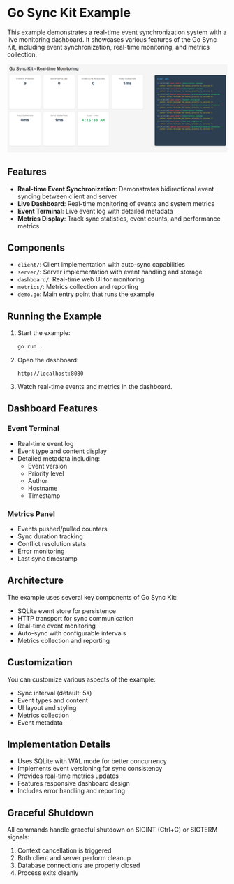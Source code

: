 # Go Sync Kit Example

This example demonstrates a real-time event synchronization system with a live monitoring dashboard. It showcases various features of the Go Sync Kit, including event synchronization, real-time monitoring, and metrics collection.

![Dashboard Screenshot](dashboard.png)

## Features

- **Real-time Event Synchronization**: Demonstrates bidirectional event syncing between client and server
- **Live Dashboard**: Real-time monitoring of events and system metrics
- **Event Terminal**: Live event log with detailed metadata
- **Metrics Display**: Track sync statistics, event counts, and performance metrics

## Components

- `client/`: Client implementation with auto-sync capabilities
- `server/`: Server implementation with event handling and storage
- `dashboard/`: Real-time web UI for monitoring
- `metrics/`: Metrics collection and reporting
- `demo.go`: Main entry point that runs the example

## Running the Example

1. Start the example:
   ```bash
   go run .
   ```

2. Open the dashboard:
   ```
   http://localhost:8080
   ```

3. Watch real-time events and metrics in the dashboard.

## Dashboard Features

### Event Terminal
- Real-time event log
- Event type and content display
- Detailed metadata including:
  - Event version
  - Priority level
  - Author
  - Hostname
  - Timestamp

### Metrics Panel
- Events pushed/pulled counters
- Sync duration tracking
- Conflict resolution stats
- Error monitoring
- Last sync timestamp

## Architecture

The example uses several key components of Go Sync Kit:

- SQLite event store for persistence
- HTTP transport for sync communication
- Real-time event monitoring
- Auto-sync with configurable intervals
- Metrics collection and reporting

## Customization

You can customize various aspects of the example:

- Sync interval (default: 5s)
- Event types and content
- UI layout and styling
- Metrics collection
- Event metadata

## Implementation Details

- Uses SQLite with WAL mode for better concurrency
- Implements event versioning for sync consistency
- Provides real-time metrics updates
- Features responsive dashboard design
- Includes error handling and reporting
## Graceful Shutdown

All commands handle graceful shutdown on SIGINT (Ctrl+C) or SIGTERM signals:
1. Context cancellation is triggered
2. Both client and server perform cleanup
3. Database connections are properly closed
4. Process exits cleanly
